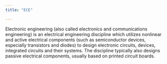```yaml
---
title: "ECE"

---
```

Electronic engineering (also called electronics and communications engineering) is an electrical engineering discipline which utilizes nonlinear and active electrical components (such as semiconductor devices, especially transistors and diodes) to design electronic circuits, devices, integrated circuits and their systems. The discipline typically also designs passive electrical components, usually based on printed circuit boards.
